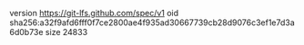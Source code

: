 version https://git-lfs.github.com/spec/v1
oid sha256:a32f9afd6fff0f7ce2800ae4f935ad30667739cb28d9076c3ef1e7d3a6d0b73e
size 24833
